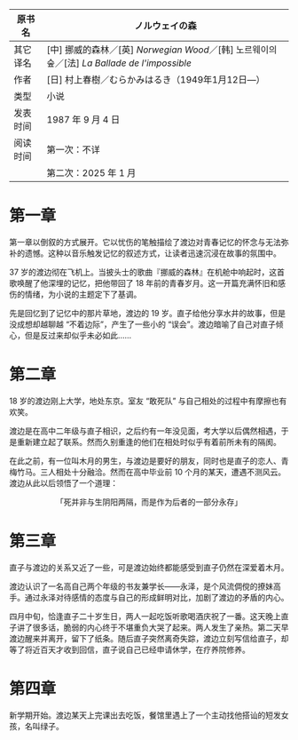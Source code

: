 | 原书名   | ノルウェイの森                                               |
| -------- | ------------------------------------------------------------ |
| 其它译名 | [中] 挪威的森林／[英] <i>Norwegian Wood</i>／[韩] 노르웨이의 숲／[法] *La Ballade de l'impossible* |
| 作者     | [日] 村上春樹／むらかみはるき（1949年1月12日—）              |
| 类型     | 小说                                                         |
| 发表时间 | 1987 年 9 月 4 日                                            |
| 阅读时间 | 第一次：不详                                                 |
|          | 第二次：2025 年 1 月                                         |























# 第一章

第一章以倒叙的方式展开。它以忧伤的笔触描绘了渡边对青春记忆的怀念与无法弥补的遗憾。这种以音乐触发记忆的叙述方式，让读者迅速沉浸在故事的氛围中。

37 岁的渡边彻在飞机上。当披头士的歌曲『挪威的森林』在机舱中响起时，这首歌唤醒了他深埋的记忆，把他带回了 18 年前的青春岁月。这一开篇充满怀旧和感伤的情绪，为小说的主题定下了基调。

先是回忆到了记忆中的那片草地，渡边的 19 岁。直子给他分享水井的故事，但是没成想却越聊越 “不着边际”，产生了一些小的 “误会”。渡边暗喻了自己对直子倾心，但是反过来却似乎未必如此……



# 第二章

18 岁的渡边刚上大学，地处东京。室友 “敢死队” 与自己相处的过程中有摩擦也有欢笑。

渡边是在高中二年级与直子相识，之后约有一年没见面，考大学以后偶然相遇，于是重新建立起了联系。然而久别重逢的他们在相处时似乎有着前所未有的隔阂。

在此之前，有一位叫木月的男生，与渡边是要好的朋友，同时也是直子的恋人、青梅竹马。三人相处十分融洽。然而在高中毕业前 10 个月的某天，遭遇不测风云。渡边从此以后领悟了一个道理：

<center>「死并非与生阴阳两隔，而是作为后者的一部分永存」</center>



# 第三章

直子与渡边的关系又近了一些，可是渡边始终都能感受到直子仍然在深爱着木月。

渡边认识了一名高自己两个年级的书友兼学长——永泽，是个风流倜傥的撩妹高手。通过永泽对待感情的态度与自己的形成鲜明对比，加剧了渡边的矛盾的内心。

四月中旬，恰逢直子二十岁生日，两人一起吃饭听歌喝酒庆祝了一番。这天晚上直子讲了很多话，脆弱的内心终于不堪重负大哭了起来。两人发生了亲热。第二天早渡边醒来并离开，留下了纸条。随后直子突然离奇失踪，渡边立刻写信给直子，却等了将近百天才收到回信，直子说自己已经申请休学，在疗养院修养。



# 第四章

新学期开始。渡边某天上完课出去吃饭，餐馆里遇上了一个主动找他搭讪的短发女孩，名叫绿子。
